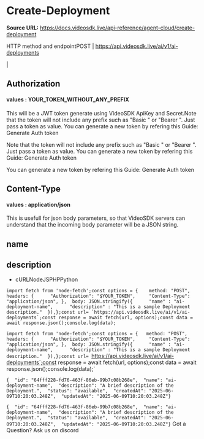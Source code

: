 # Create-Deployment

**Source URL:** https://docs.videosdk.live/api-reference/agent-cloud/create-deployment

HTTP method and endpointPOST | https://api.videosdk.live/ai/v1/ai-deployments

|

## Authorization

#### values  :    YOUR_TOKEN_WITHOUT_ANY_PREFIX

This will be a JWT token generate using VideoSDK ApiKey and Secret.Note that the token will not include any prefix such as "Basic " or "Bearer ". Just pass a token as value. You can generate a new token by refering this Guide: Generate Auth token

Note that the token will not include any prefix such as "Basic " or "Bearer ". Just pass a token as value. You can generate a new token by refering this Guide: Generate Auth token

You can generate a new token by refering this Guide: Generate Auth token

## Content-Type

#### values  :    application/json

This is usefull for json body parameters, so that VideoSDK servers can understand that the incoming body parameter will be a JSON string.

## name

## description

- cURLNodeJSPHPPython

```
import fetch from 'node-fetch';const options = {	method: "POST",	headers: {		"Authorization": "$YOUR_TOKEN",		"Content-Type": "application/json",	},	body: JSON.stringify({		"name" : "ai-deployment-name",		"description" : "This is a sample Deployment description."	}),};const url= `https://api.videosdk.live/ai/v1/ai-deployments`;const response = await fetch(url, options);const data = await response.json();console.log(data);
```

`import fetch from 'node-fetch';const options = {	method: "POST",	headers: {		"Authorization": "$YOUR_TOKEN",		"Content-Type": "application/json",	},	body: JSON.stringify({		"name" : "ai-deployment-name",		"description" : "This is a sample Deployment description."	}),};const url= `https://api.videosdk.live/ai/v1/ai-deployments`;const response = await fetch(url, options);const data = await response.json();console.log(data);`
```
{  "id": "64fff228-fd76-463f-86eb-99b7c08b268e",  "name": "ai-deployment-name",  "description": "A brief description of the Deployment.",  "status": "available",  "createdAt": "2025-06-09T10:20:03.248Z",  "updatedAt": "2025-06-09T10:20:03.248Z"}
```

`{  "id": "64fff228-fd76-463f-86eb-99b7c08b268e",  "name": "ai-deployment-name",  "description": "A brief description of the Deployment.",  "status": "available",  "createdAt": "2025-06-09T10:20:03.248Z",  "updatedAt": "2025-06-09T10:20:03.248Z"}`
Got a Question? Ask us on discord
